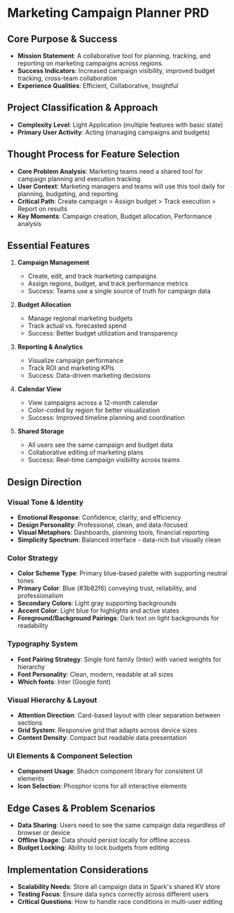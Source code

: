 # Marketing Campaign Planner PRD

## Core Purpose & Success
- **Mission Statement**: A collaborative tool for planning, tracking, and reporting on marketing campaigns across regions.
- **Success Indicators**: Increased campaign visibility, improved budget tracking, cross-team collaboration
- **Experience Qualities**: Efficient, Collaborative, Insightful

## Project Classification & Approach
- **Complexity Level**: Light Application (multiple features with basic state)
- **Primary User Activity**: Acting (managing campaigns and budgets)

## Thought Process for Feature Selection
- **Core Problem Analysis**: Marketing teams need a shared tool for campaign planning and execution tracking
- **User Context**: Marketing managers and teams will use this tool daily for planning, budgeting, and reporting
- **Critical Path**: Create campaign > Assign budget > Track execution > Report on results
- **Key Moments**: Campaign creation, Budget allocation, Performance analysis

## Essential Features
1. **Campaign Management**
   - Create, edit, and track marketing campaigns
   - Assign regions, budget, and track performance metrics
   - Success: Teams use a single source of truth for campaign data

2. **Budget Allocation**
   - Manage regional marketing budgets
   - Track actual vs. forecasted spend
   - Success: Better budget utilization and transparency

3. **Reporting & Analytics**
   - Visualize campaign performance
   - Track ROI and marketing KPIs
   - Success: Data-driven marketing decisions

4. **Calendar View**
   - View campaigns across a 12-month calendar
   - Color-coded by region for better visualization
   - Success: Improved timeline planning and coordination

5. **Shared Storage**
   - All users see the same campaign and budget data
   - Collaborative editing of marketing plans
   - Success: Real-time campaign visibility across teams

## Design Direction

### Visual Tone & Identity
- **Emotional Response**: Confidence, clarity, and efficiency
- **Design Personality**: Professional, clean, and data-focused
- **Visual Metaphors**: Dashboards, planning tools, financial reporting
- **Simplicity Spectrum**: Balanced interface - data-rich but visually clean

### Color Strategy
- **Color Scheme Type**: Primary blue-based palette with supporting neutral tones
- **Primary Color**: Blue (#3b82f6) conveying trust, reliability, and professionalism
- **Secondary Colors**: Light gray supporting backgrounds
- **Accent Color**: Light blue for highlights and active states
- **Foreground/Background Pairings**: Dark text on light backgrounds for readability

### Typography System
- **Font Pairing Strategy**: Single font family (Inter) with varied weights for hierarchy
- **Font Personality**: Clean, modern, readable at all sizes
- **Which fonts**: Inter (Google font)

### Visual Hierarchy & Layout
- **Attention Direction**: Card-based layout with clear separation between sections
- **Grid System**: Responsive grid that adapts across device sizes
- **Content Density**: Compact but readable data presentation

### UI Elements & Component Selection
- **Component Usage**: Shadcn component library for consistent UI elements
- **Icon Selection**: Phosphor icons for all interactive elements

## Edge Cases & Problem Scenarios
- **Data Sharing**: Users need to see the same campaign data regardless of browser or device
- **Offline Usage**: Data should persist locally for offline access
- **Budget Locking**: Ability to lock budgets from editing

## Implementation Considerations
- **Scalability Needs**: Store all campaign data in Spark's shared KV store
- **Testing Focus**: Ensure data syncs correctly across different users
- **Critical Questions**: How to handle race conditions in multi-user editing